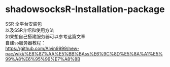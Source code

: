 # shadowsocksR-Installation-package
SSR 全平台安装包  
以及SSR介绍和使用方法  
如果想自己搭建服务器可以参考这篇文章  
自建ss服务器教程：  
https://github.com/Alvin9999/new-pac/wiki/%E8%87%AA%E5%BB%BAss%E6%9C%8D%E5%8A%A1%E5%99%A8%E6%95%99%E7%A8%8B
